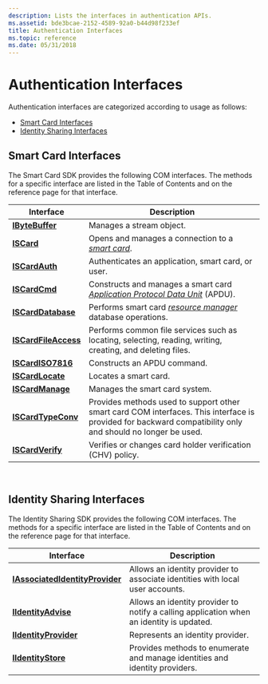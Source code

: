 ```yaml
---
description: Lists the interfaces in authentication APIs.
ms.assetid: bde3bcae-2152-4589-92a0-b44d98f233ef
title: Authentication Interfaces
ms.topic: reference
ms.date: 05/31/2018
---
```


# Authentication Interfaces

Authentication interfaces are categorized according to usage as follows:

-   [Smart Card Interfaces](#smart-card-interfaces)
-   [Identity Sharing Interfaces](#identity-sharing-interfaces)

## Smart Card Interfaces

The Smart Card SDK provides the following COM interfaces. The methods for a specific interface are listed in the Table of Contents and on the reference page for that interface.



| Interface                                    | Description                                                                                                                                                                              |
|----------------------------------------------|------------------------------------------------------------------------------------------------------------------------------------------------------------------------------------------|
| [**IByteBuffer**](ibytebuffer.md)           | Manages a stream object.                                                                                                                                                                 |
| [**ISCard**](iscard.md)                     | Opens and manages a connection to a [*smart card*](/windows/desktop/SecGloss/s-gly).                                                                    |
| [**ISCardAuth**](iscardauth.md)             | Authenticates an application, smart card, or user.                                                                                                                                       |
| [**ISCardCmd**](iscardcmd.md)               | Constructs and manages a smart card [*Application Protocol Data Unit*](/windows/desktop/SecGloss/a-gly) (APDU). |
| [**ISCardDatabase**](iscarddatabase.md)     | Performs smart card [*resource manager*](/windows/desktop/SecGloss/r-gly) database operations.                                              |
| [**ISCardFileAccess**](iscardfileaccess.md) | Performs common file services such as locating, selecting, reading, writing, creating, and deleting files.                                                                               |
| [**ISCardISO7816**](iscardiso7816.md)       | Constructs an APDU command.                                                                                                                                                              |
| [**ISCardLocate**](iscardlocate.md)         | Locates a smart card.                                                                                                                                                                    |
| [**ISCardManage**](iscardmanage.md)         | Manages the smart card system.                                                                                                                                                           |
| [**ISCardTypeConv**](iscardtypeconv.md)     | Provides methods used to support other smart card COM interfaces. This interface is provided for backward compatibility only and should no longer be used.                               |
| [**ISCardVerify**](iscardverify.md)         | Verifies or changes card holder verification (CHV) policy.                                                                                                                               |



 

## Identity Sharing Interfaces

The Identity Sharing SDK provides the following COM interfaces. The methods for a specific interface are listed in the Table of Contents and on the reference page for that interface.



| Interface                                                          | Description                                                                              |
|--------------------------------------------------------------------|------------------------------------------------------------------------------------------|
| [**IAssociatedIdentityProvider**](/windows/desktop/api/IdentityProvider/nn-identityprovider-iassociatedidentityprovider) | Allows an identity provider to associate identities with local user accounts.            |
| [**IIdentityAdvise**](/windows/desktop/api/IdentityProvider/nn-identityprovider-iidentityadvise)                         | Allows an identity provider to notify a calling application when an identity is updated. |
| [**IIdentityProvider**](/windows/desktop/api/Identityprovider/nn-identityprovider-iidentityprovider)                     | Represents an identity provider.                                                         |
| [**IIdentityStore**](/windows/desktop/api/Identitystore/nn-identitystore-iidentitystore)                           | Provides methods to enumerate and manage identities and identity providers.              |



 

 

 
